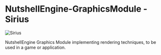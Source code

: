# NutshellEngine-GraphicsModule - Sirius
![Sirius](https://i.imgur.com/KtzmmsC.png)

NutshellEngine Graphics Module implementing rendering techniques, to be used in a game or application.